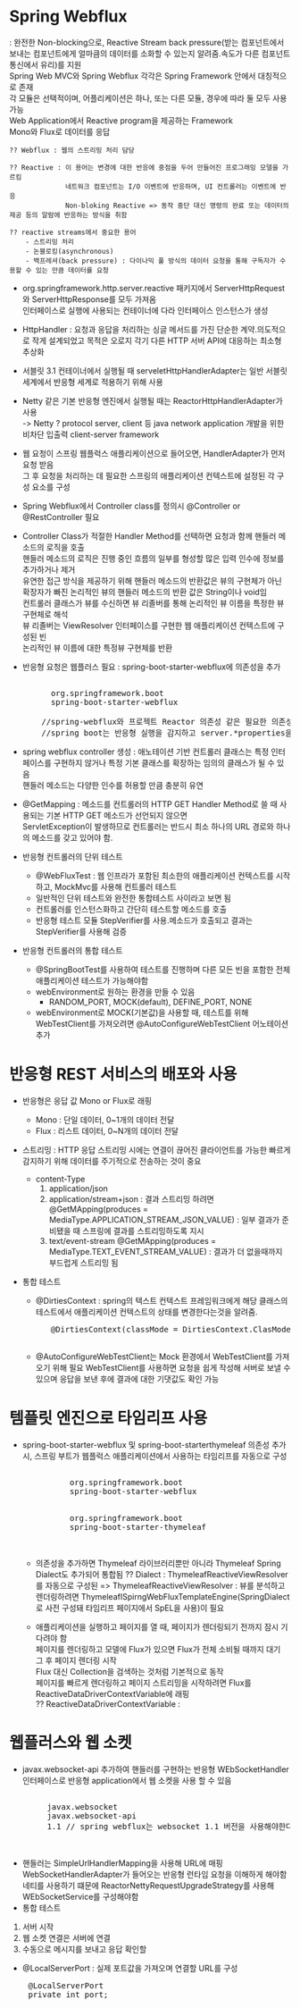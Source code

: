 # Spring Webflux  
 : 완전한 Non-blocking으로, Reactive Stream back pressure(받는 컴포넌트에서 보내는 컴포넌트에게 얼마큼의 데이터를 소화할 수 있는지 알려줌.속도가 다른 컴포넌트 통신에서 유리)를 지원  
   Spring Web MVC와 Spring Webflux 각각은 Spring Framework 안에서 대칭적으로 존재  
   각 모듈은 선택적이며, 어플리케이션은 하나, 또는 다른 모듈, 경우에 따라 둘 모두 사용 가능  
   Web Application에서 Reactive program을 제공하는 Framework  
   Mono와 Flux로 데이터를 응답    
  
	?? Webflux : 웹의 스트리밍 처리 담당  
	  
	?? Reactive : 이 용어는 변경에 대한 반응에 중점을 두어 만들어진 프로그래밍 모델을 가르킴  
				  네트워크 컴포넌트는 I/O 이벤트에 반응하며, UI 컨트롤러는 이벤트에 반응  
				  Non-bloking Reactive => 동작 중단 대신 명령의 완료 또는 데이터의 제공 등의 알람에 반응하는 방식을 취함  
  
	?? reactive streams에서 중요한 용어  
		- 스트리밍 처리  
		- 논블로킹(asynchronous)  
		- 백프레셔(back pressure) : 다이나믹 풀 방식의 데이터 요청을 통해 구독자가 수용할 수 있는 만큼 데이터를 요청  
				  
- org.springframework.http.server.reactive 패키지에서 ServerHttpRequest와 ServerHttpResponse를 모두 가져옴  
  인터페이스로 실행에 사용되는 컨테이너에 다라 인터페이스 인스턴스가 생성  
- HttpHandler : 요청과 응답을 처리하는 싱글 메서드를 가진 단순한 계약.의도적으로 작게 설계되었고 목적은 오로지 각기 다른 HTTP 서버 API에 대응하는 최소형 추상화  
- 서블릿 3.1 컨테이너에서 실행될 때 serveletHttpHandlerAdapter는 일반 서블릿 세계에서 반응형 세계로 적용하기 위해 사용  
- Netty 같은 기본 반응형 엔진에서 실행될 때는 ReactorHttpHandlerAdapter가 사용  
	-> Netty ? protocol server, client 등 java network application 개발을 위한 비차단 입출력 client-server framework  
- 웹 요청이 스프링 웹플럭스 애플리케이션으로 들어오면, HandlerAdapter가 먼저 요청 받음  
  그 후 요청을 처리하는 데 필요한 스프링의 애플리케이션 컨텍스트에 설정된 각 구성 요소를 구성  
- Spring Webflux에서 Controller class를 정의시 @Controller or @RestController 필요  
- Controller Class가 적절한 Handler Method를 선택하면 요청과 함께 핸들러 메소드의 로직을 호출  
  핸들러 메소드의 로직은 진행 중인 흐름의 일부를 형성할 많은 입력 인수에 정보를 추가하거나 제거  
  유연한 접근 방식을 제공하기 위해 핸들러 메소드의 반환값은 뷰의 구현체가 아닌 확장자가 빠진 논리적인 뷰의 핸들러 메소드의 반환 값은 String이나 void임  
  컨트롤러 클래스가 뷰를 수신하면 뷰 리졸버를 통해 논리적인 뷰 이름을 특정한 뷰 구현체로 해석  
  뷰 리졸버는 ViewResolver 인터페이스를 구현한 웹 애플리케이션 컨텍스트에 구성된 빈  
  논리적인 뷰 이름에 대한 특정뷰 구현체를 반환
- 반응형 요청은 웹플러스 필요 : spring-boot-starter-webflux에 의존성을 추가
  <pre>
	  <dependency>
		<groupId>org.springframework.boot</groupId>
		<artifactId>spring-boot-starter-webflux</artifactId>
	  </dependency>
	  //spring-webflux와 프로젝트 Reactor 의존성 같은 필요한 의존성을 가져오며 반응형 실행의 기본 모듈인 네티가 포함됨
	  //spring boot는 반응형 실행을 감지하고 server.*properties을 사용해 구성함
  </pre>
- spring webflux controller 생성
	: 애노테이션 기반 컨트롤러 클래스는 특정 인터페이스를 구현하지 않거나 특정 기본 클래스를 확장하는 임의의 클래스가 될 수 있음  
	  핸들러 메소드는 다양한 인수를 허용할 만큼 충분히 유연
- @GetMapping : 메소드를 컨트롤러의 HTTP GET Handler Method로 쓸 때 사용되는 기본 HTTP GET 메소드가 선언되지 않으면   
                ServletException이 발생하므로 컨트롤러는 반드시 최소 하나의 URL 경로와 하나의 메소드를 갖고 있어야 함.

- 반응형 컨트롤러의 단위 테스트
  - @WebFluxTest : 웹 인프라가 포함된 최소한의 애플리케이션 컨텍스트를 시작하고, MockMvc를 사용해 컨트롤러 테스트
  - 일반적인 단위 테스트와 완전한 통합테스트 사이라고 보면 됨
  - 컨트롤러를 인스턴스화하고 간단히 테스트할 메소드를 호출
  - 반응형 테스트 모듈 StepVerifier를 사용.메소드가 호출되고 결과는 StepVerifier를 사용해 검증

- 반응형 컨트롤러의 통합 테스트
  - @SpringBootTest를 사용하여 테스트를 진행하며 다른 모든 빈을 포함한 전체 애플리케이션 테스트가 가능해야함
  - webEnvironment로 원하는 환경을 만들 수 있음
    - RANDOM_PORT, MOCK(default), DEFINE_PORT, NONE
  - webEnvironment로 MOCK(기본값)을 사용할 때, 테스트를 위해 WebTestClient를 가져오려면 @AutoConfigureWebTestClient 어노테이션 추가
	
	
# 반응형 REST 서비스의 배포와 사용
- 반응형은 응답 값 Mono or Flux로 래핑
	- Mono : 단일 데이터, 0~1개의 데이터 전달
	- Flux : 리스트 데이터, 0~N개의 데이터 전달
- 스트리밍 : HTTP 응답 스트리밍 시에는 연결이 끊어진 클라이언트를 가능한 빠르게 감지하기 위해 데이터를 주기적으로 전송하는 것이 중요
	- content-Type
		1. application/json
		2. application/stream+json : 결과 스트리밍 하려면
			@GetMApping(produces = MediaType.APPLICATION_STREAM_JSON_VALUE) : 일부 결과가 준비됐을 때 스프링에 결과를 스트리밍하도록 지시
		3. text/event-stream
			@GetMApping(produces = MediaType.TEXT_EVENT_STREAM_VALUE) : 결과가 더 없을때까지 부드럽게 스트리밍 됨

- 통합 테스트
	- @DirtiesContext : spring의 텍스트 컨텍스트 프레임워크에게 해당 클래스의 테스트에서 애플리케이션 컨텍스트의 상태를 변경한다는것을 알려줌.
	<pre>
		@DirtiesContext(classMode = DirtiesContext.ClasMode.AFTER_EACH_TEST_METHOD)
	</pre>
	- @AutoConfigureWebTestClient는 Mock 환경에서 WebTestClient를 가져오기 위해 필요
	  WebTestClient를 사용하면 요청을 쉽게 작성해 서버로 보낼 수 있으며 응답을 보낸 후에 결과에 대한 기댓값도 확인 가능

# 템플릿 엔진으로 타임리프 사용
- spring-boot-starter-webflux 및 spring-boot-starterthymeleaf 의존성 추가 시, 스프링 부트가 웹플럭스 애플리케이션에서 사용하는 타임리프를 자동으로 구성
	<pre>
		<dependency>
			<groupId>org.springframework.boot</groupId>
			<artifactId>spring-boot-starter-webflux</artifactId>
		</dependency>
		<dependency>
			<groupId>org.springframework.boot</groupId>
			<artifactId>spring-boot-starter-thymeleaf</artifactId>
		</dependency>
	</pre>
	
	- 의존성을 추가하면 Thymeleaf 라이브러리뿐만 아니라 Thymeleaf Spring Dialect도 추가되어 통합됨
	   ?? Dialect : 
	ThymeleafReactiveViewResolver를 자동으로 구성된
	  => ThymeleafReactiveViewResolver : 뷰를 분석하고 렌더링하려면 ThymeleafISpirngWebFluxTemplateEngine(SpringDialect로 사전 구성돼 타임리프 페이지에서 SpEL을 사용)이 필요
	
	
	- 애플리케이션을 실행하고 페이지를 열 때, 페이지가 렌더링되기 전까지 잠시 기다려야 함  
	  페이지를 렌더링하고 모델에 Flux가 있으면 Flux가 전체 소비될 때까지 대기  
	  그 후 페이지 렌더링 시작  
	  Flux 대신 Collection을 검색하는 것처럼 기본적으로 동작  
	  페이지를 빠르게 렌더링하고 페이지 스트리밍을 시작하려면 Flux를 ReactiveDataDriverContextVariable에 래핑  	
	  ?? ReactiveDataDriverContextVariable : 
	
# 웹플러스와 웹 소켓
- javax.websocket-api 추가하여 핸들러를 구현하는 반응형 WEbSocketHandler 인터페이스로 반응형 application에서 웹 소켓을 사용 할 수 있음
 <pre>
	<dependency>
		<groupId>javax.websocket</groupId>
		<artifactId>javax.websocket-api</artifactId>
		<version>1.1</version> // spring webflux는 websocket 1.1 버전을 사용해야한다
	</dependency>
 </pre>
- 핸들러는 SimpleUrlHandlerMapping을 사용해 URL에 매핑  
   WebSocketHandlerAdapter가 들어오는 반응형 런타임 요청을 이해하게 해야함  
   네티를 사용하기 떄문에 ReactorNettyRequestUpgradeStrategy를 사용해 WEbSocketService를 구성해야함  
- 통합 테스트
 1. 서버 시작
 2. 웹 소켓 연결은 서버에 연결
 3. 수동으로 메시지를 보내고 응답 확인할
 
- @LocalServerPort : 실제 포트값을 가져오며 연결할 URL를 구성
 <pre>
	@LocalServerPort
	private int port;
 </pre>
